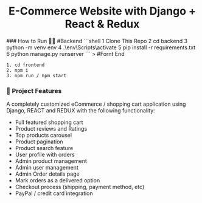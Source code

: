 <h1 align=center>E-Commerce Website with Django + React & Redux</h1>
### How to Run 🏃‍♀️
#Backend
```shell
1 Clone This Repo
2 cd backend
3 python -m venv env
4 .\env\Scripts\activate
5 pip install -r requirements.txt 
6 python manage.py runserver
```
> #Fornt End

```
1. cd frontend
2. npm i 
3. npm run / npm start
```

### 🚀 Project Features

A completely customized eCommerce / shopping cart application using Django, REACT and REDUX with the following functionality:

- Full featured shopping cart
- Product reviews and Ratings
- Top products carousel
- Product pagination
- Product search feature
- User profile with orders
- Admin product management
- Admin user management
- Admin Order details page
- Mark orders as a delivered option
- Checkout process (shipping, payment method, etc)
- PayPal / credit card integration
